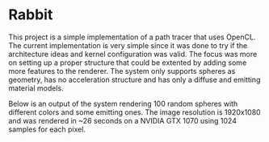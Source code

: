 # Rabbit

This project is a simple implementation of a path tracer that uses OpenCL.
The current implementation is very simple since it was done to try if the architecture ideas and kernel configuration was valid.
The focus was more on setting up a proper structure that could be extented by adding some more features to the renderer.
The system only supports spheres as geometry, has no acceleration structure and has only a diffuse and emitting material models.

Below is an output of the system rendering 100 random spheres with different colors and some emitting ones.
The image resolution is 1920x1080 and was rendered in ~26 seconds on a NVIDIA GTX 1070 using 1024 samples for each pixel.

